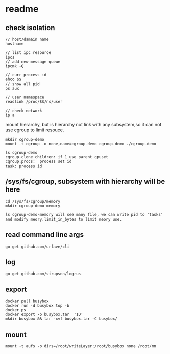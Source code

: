 # readme

## check isolation

```shell
// host/damain name
hostname 

// list ipc resource
ipcs 
// add new message queue
ipcmk -Q 

// curr process id
ehco $$  
// show all pid
ps aux 

// user namespace
readlink /proc/$$/ns/user

// check network
ip a
```

mount hierarchy, but is hierarchy not link with any subsystem,so it can not use cgroup to limit resouce.

```shell
mkdir cgroup-demo
mount -t cgroup -o none,name=cgroup-demo cgroup-demo ./cgroup-demo

ls cgroup-demo
cgroup.clone_children: if 1 use parent cpuset
cgroup.procs:  process set id
task: process id
```

## /sys/fs/cgroup, subsystem with hierarchy will be here

```shell
cd /sys/fs/cgroup/memory
mkdir cgroup-demo-memory

ls cgroup-demo-memory will see many file, we can write pid to 'tasks' and modify meory.limit_in_bytes to limit meory use.
```

## read command line args

```shell
go get github.com/urfave/cli
```

## log

```shell
go get github.com/sirupsen/logrus
```

## export

```shell
docker pull busybox
docker run -d busybox top -b
docker ps
docker export -o busybox.tar  'ID'
mkdir busybox && tar -xvf busybox.tar -C busybox/
```

## mount

```shell
mount -t aufs -o dirs=/root/writeLayer:/root/busybox none /root/mn
```
